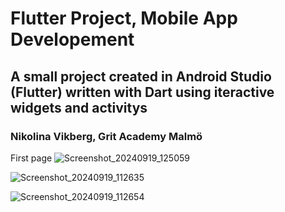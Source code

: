 # Flutter Project, Mobile App Developement

## A small project created in Android Studio (Flutter) written with Dart using iteractive widgets and activitys

### Nikolina Vikberg, Grit Academy Malmö

First page
![Screenshot_20240919_125059](https://github.com/user-attachments/assets/ffeb3e1a-72c6-4a0d-8d55-056cb4d17012)


![Screenshot_20240919_112635](https://github.com/user-attachments/assets/a315eb17-a516-4d69-9121-53be06429abc)



![Screenshot_20240919_112654](https://github.com/user-attachments/assets/c6c96e7d-f179-445d-8124-8b819d08295c)
